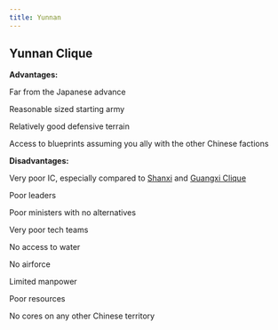```yaml
---
title: Yunnan
---
```



##  Yunnan Clique 

**Advantages:**

Far from the Japanese advance

Reasonable sized starting army

Relatively good defensive terrain

Access to blueprints assuming you ally with the other Chinese factions

  
**Disadvantages:**

Very poor IC, especially compared to [Shanxi](/wiki/Shanxi "Shanxi") and
[Guangxi Clique](/wiki/Guangxi_Clique "Guangxi Clique")

Poor leaders

Poor ministers with no alternatives

Very poor tech teams

No access to water

No airforce

Limited manpower

Poor resources

No cores on any other Chinese territory
